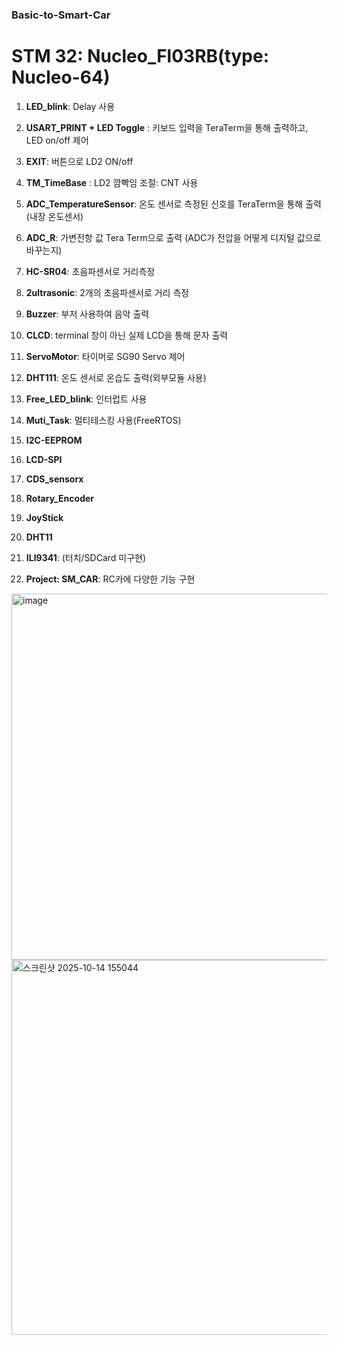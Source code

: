 ### Basic-to-Smart-Car

# STM 32: Nucleo_Fl03RB(type: Nucleo-64)

1) **LED_blink**: Delay 사용
2) **USART_PRINT + LED Toggle** : 키보드 입력을 TeraTerm을 통해 출력하고, LED on/off 제어
3) **EXIT**: 버튼으로 LD2 ON/off
4) **TM_TimeBase** : LD2 깜빡임 조절: CNT 사용
5) **ADC_TemperatureSensor**: 온도 센서로 측정된 신호를 TeraTerm을 통해 출력(내장 온도센서)
6) **ADC_R**: 가변전항 값 Tera Term으로 출력 (ADC가 전압을 어떻게 디지털 값으로 바꾸는지)
7) **HC-SR04**: 초음파센서로 거리측정
8) **2ultrasonic**: 2개의 초음파센서로 거리 측정
9) **Buzzer**: 부저 사용하여 음악 출력
10) **CLCD**: terminal 창이 아닌 실제 LCD을 통해 문자 출력
11) **ServoMotor**: 타이머로 SG90 Servo 제어
12) **DHT111**: 온도 센서로 온습도 출력(외부모듈 사용)
13) **Free_LED_blink**: 인터럽트 사용
14) **Muti_Task**:  멀티테스킹 사용(FreeRTOS)
15) **I2C-EEPROM**
16) **LCD-SPI**
17) **CDS_sensorx**
18) **Rotary_Encoder**
19) **JoyStick**
20) **DHT11**
21) **ILI9341**: (터치/SDCard 미구현)


15) **Project: SM_CAR**: RC카에 다양한 기능 구현


<img width="644" height="586" alt="image" src="https://github.com/user-attachments/assets/a9653899-7a52-4817-a853-589276252441" />
<img width="952" height="600" alt="스크린샷 2025-10-14 155044" src="https://github.com/user-attachments/assets/bd79cc96-a182-49e0-b34c-98842200b0b6" />


     
     
